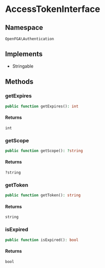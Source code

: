 # AccessTokenInterface


## Namespace
`OpenFGA\Authentication`

## Implements
* Stringable

## Methods
### getExpires

```php
public function getExpires(): int
```



#### Returns
`int` 

### getScope

```php
public function getScope(): ?string
```



#### Returns
`?string` 

### getToken

```php
public function getToken(): string
```



#### Returns
`string` 

### isExpired

```php
public function isExpired(): bool
```



#### Returns
`bool` 

